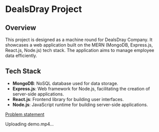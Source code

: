 # DealsDray Project

## Overview

This project is designed as a machine round for DealsDray Company. It showcases a web application built on the MERN (MongoDB, Express.js, React.js, Node.js) tech stack. The application aims to manage employee data efficiently.

## Tech Stack

- **MongoDB**: NoSQL database used for data storage.
- **Express.js**: Web framework for Node.js, facilitating the creation of server-side applications.
- **React.js**: Frontend library for building user interfaces.
- **Node.js**: JavaScript runtime for building server-side applications.

[Problem statement](<Intermediate Mern stack machine test  with Web API.xlsx>)



Uploading demo.mp4…

